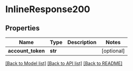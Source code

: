 # InlineResponse200

## Properties
Name | Type | Description | Notes
------------ | ------------- | ------------- | -------------
**account_token** | **str** |  | [optional] 

[[Back to Model list]](../README.md#documentation-for-models) [[Back to API list]](../README.md#documentation-for-api-endpoints) [[Back to README]](../README.md)

